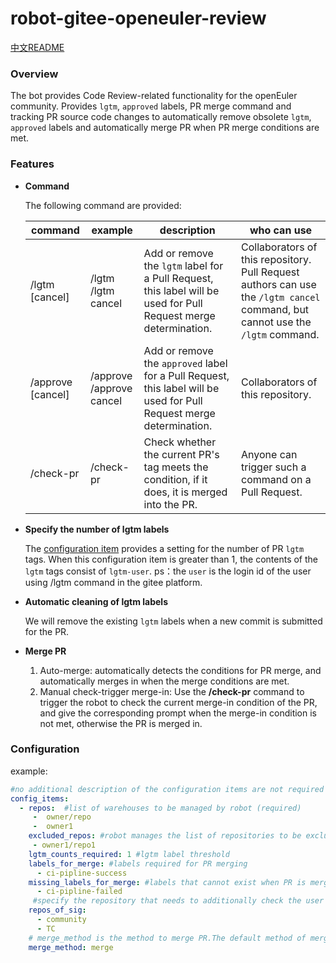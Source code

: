 # robot-gitee-openeuler-review
[中文README](README_zh_CN.md)
### Overview

The bot provides Code Review-related functionality for the openEuler community. Provides `lgtm`, `approved` labels, PR merge command and tracking PR source code changes to automatically remove obsolete `lgtm`, `approved` labels and automatically merge PR when PR merge conditions are met.

### Features

- **Command**

  The following  command are provided:

  | command           | example                      | description                                                  | who can use                                                  |
  | ----------------- | ---------------------------- | ------------------------------------------------------------ | ------------------------------------------------------------ |
  | /lgtm [cancel]    | /lgtm<br/>/lgtm cancel       | Add or remove the `lgtm` label for a Pull Request, this label will be used for Pull Request merge determination. | Collaborators of this repository.<br/>Pull Request authors can use the `/lgtm cancel` command, but cannot use the `/lgtm` command. |
  | /approve [cancel] | /approve<br/>/approve cancel | Add or remove the `approved` label for a Pull Request, this label will be used for Pull Request merge determination. | Collaborators of this repository.                            |
  | /check-pr         | /check-pr                    | Check whether the current PR's tag meets the condition, if it does, it is merged into the PR. | Anyone can trigger such a command on a Pull Request.         |

- **Specify the number of lgtm labels**

  The [configuration item](#configuration) provides a setting for the number of PR `lgtm` tags. When this configuration item is greater than 1, the contents of the `lgtm` tags consist of `lgtm-user`. ps：the `user` is the login id of the user using /lgtm command in the gitee platform.

- **Automatic cleaning of lgtm labels**

  We will remove the existing `lgtm` labels when a new commit is submitted for the PR.

- **Merge PR**

  1. Auto-merge: automatically detects the conditions for PR merge, and automatically merges in when the merge conditions are met.
  2. Manual check-trigger merge-in: Use the **/check-pr** command to trigger the robot to check the current merge-in condition of the PR, and give the corresponding prompt when the merge-in condition is not met, otherwise the PR is merged in.

### Configuration<a id="configuration"/>

example:

```yaml
#no additional description of the configuration items are not required
config_items:
  - repos:  #list of warehouses to be managed by robot (required)
     -  owner/repo
     -  owner1
    excluded_repos: #robot manages the list of repositories to be excluded
     - owner1/repo1
    lgtm_counts_required: 1 #lgtm label threshold
    labels_for_merge: #labels required for PR merging
      - ci-pipline-success
    missing_labels_for_merge: #labels that cannot exist when PR is merged in
      - ci-pipline-failed
     #specify the repository that needs to additionally check the user rights of the command against the sig group configuration
    repos_of_sig: 
      - community
      - TC
    # merge_method is the method to merge PR.The default method of merge. valid options are squash and merge.
    merge_method: merge
```



  

